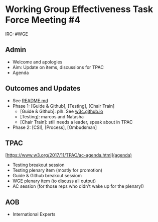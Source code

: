 # Working Group Effectiveness Task Force Meeting #4
IRC: #WGE

## Admin
* Welcome and apologies
* Aim: Update on items, discussions for TPAC
* Agenda

## Outcomes and Updates
* See [README.md](https://github.com/w3c/wg-effectiveness/) 
* Phase 1: [Guide & Github], [Testing], [Chair Train] 
  * [Guide & Github]: plh. See [w3c.github.io](https://w3c.github.io/)
  * [Testing]: marcos and Natasha
  * [Chair Train]: still needs a leader, speak about in TPAC
* Phase 2: [CSI], [Process], [Ombudsman]

## TPAC
[https://www.w3.org/2017/11/TPAC/ac-agenda.html](agenda)

* Testing breakout session
* Testing plenary item (mostly for promotion)
* Guide & Github breakout sessiom
* WGE plenary item (to discuss all output)
* AC session (for those reps who didn't wake up for the plenary!)

## AOB
* International Experts


